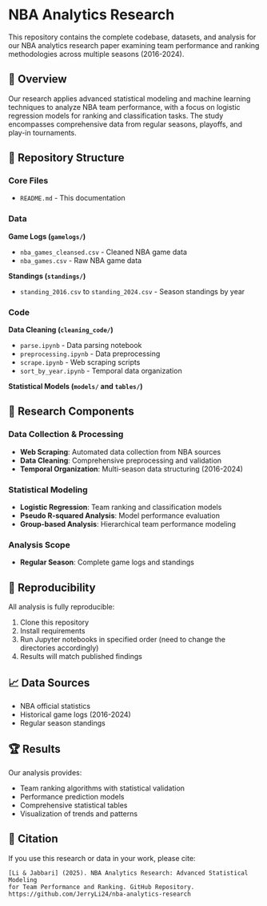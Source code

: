 # NBA Analytics Research

This repository contains the complete codebase, datasets, and analysis for our NBA analytics research paper examining team performance and ranking methodologies across multiple seasons (2016-2024).

## 🏀 Overview

Our research applies advanced statistical modeling and machine learning techniques to analyze NBA team performance, with a focus on logistic regression models for ranking and classification tasks. The study encompasses comprehensive data from regular seasons, playoffs, and play-in tournaments.

## 📁 Repository Structure

### Core Files
- `README.md` - This documentation

### Data

**Game Logs (`gamelogs/`)**
- `nba_games_cleansed.csv` - Cleaned NBA game data
- `nba_games.csv` - Raw NBA game data

**Standings (`standings/`)**  
- `standing_2016.csv` to `standing_2024.csv` - Season standings by year

### Code

**Data Cleaning (`cleaning_code/`)**
- `parse.ipynb` - Data parsing notebook
- `preprocessing.ipynb` - Data preprocessing  
- `scrape.ipynb` - Web scraping scripts
- `sort_by_year.ipynb` - Temporal data organization

**Statistical Models (`models/` and `tables/`)**

## 🔬 Research Components

### Data Collection & Processing
- **Web Scraping**: Automated data collection from NBA sources
- **Data Cleaning**: Comprehensive preprocessing and validation
- **Temporal Organization**: Multi-season data structuring (2016-2024)

### Statistical Modeling
- **Logistic Regression**: Team ranking and classification models
- **Pseudo R-squared Analysis**: Model performance evaluation
- **Group-based Analysis**: Hierarchical team performance modeling

### Analysis Scope
- **Regular Season**: Complete game logs and standings

## 🔄 Reproducibility

All analysis is fully reproducible:
1. Clone this repository
2. Install requirements
3. Run Jupyter notebooks in specified order (need to change the directories accordingly)
4. Results will match published findings

## 📈 Data Sources

- NBA official statistics
- Historical game logs (2016-2024)
- Regular season standings

## 🏆 Results

Our analysis provides:
- Team ranking algorithms with statistical validation
- Performance prediction models
- Comprehensive statistical tables
- Visualization of trends and patterns

## 📝 Citation

If you use this research or data in your work, please cite:

```
[Li & Jabbari] (2025). NBA Analytics Research: Advanced Statistical Modeling 
for Team Performance and Ranking. GitHub Repository.
https://github.com/JerryLi24/nba-analytics-research
```
